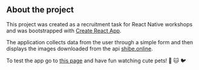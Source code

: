 ## About the project

This project was created as a recruitment task for React Native workshops and was bootstrapped with [Create React App](https://github.com/facebook/create-react-app).

The application collects data from the user through a simple form and then displays the images downloaded from the api [shibe.online](https://shibe.online/).

To test the app go to [this page](https://graffme.github.io/reactive-pets/) and have fun watching cute pets! 🐶 🐱 🐦
